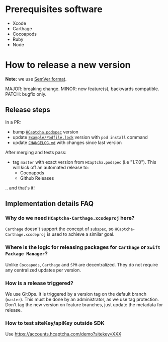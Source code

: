 # Prerequisites software

- Xcode
- Carthage
- Cocoapods
- Ruby
- Node

# How to release a new version

**Note:** we use [SemVer format](https://semver.org/).

MAJOR: breaking change.
MINOR: new feature(s), backwards compatible.
PATCH: bugfix only.

## Release steps

In a PR:

- bump [`HCaptcha.podspec`](./HCaptcha.podspec) version
- update [`Example/Podfile.lock`](./Example/Podfile.lock) version with `pod install` command
- update [`CHANGELOG.md`](./CHANGELOG.md) with changes since last version

After merging and tests pass:

- tag `master` with exact version from `HCaptcha.podspec` (i.e "1.7.0"). This will kick off an automated release to:
	+ Cocoapods
	+ Github Releases
	
.. and that's it!

## Implementation details FAQ

### Why do we need `HCaptcha-Carthage.xcodeproj` here?

`Carthage` doesn't support the concept of `subspec`, so `HCaptcha-Carthage.xcodeproj` is used to achieve a similar goal.

### Where is the logic for releasing packages for `Carthage` or `Swift Package Manager`?

Unlike `Cocoapods`, `Carthage` and `SPM` are decentralized. They do not require any centralized updates per version.

### How is a release triggered?

We use GitOps. It is triggered by a version tag on the default branch (`master`). This must be done by an administrator, as we use tag protection. Don't tag the new version on feature branches, just update the metadata for release.

### How to test siteKey/apiKey outside SDK

Use https://accounts.hcaptcha.com/demo?sitekey=XXX